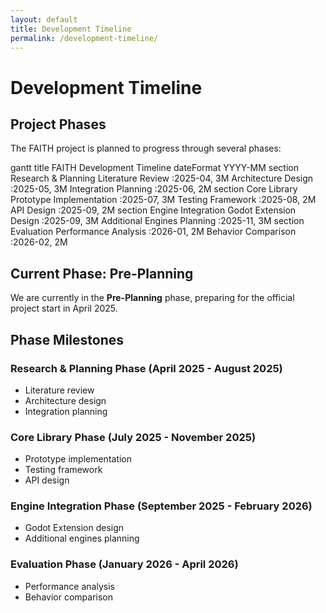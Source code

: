 ```yaml
---
layout: default
title: Development Timeline
permalink: /development-timeline/
---
```


# Development Timeline

## Project Phases

The FAITH project is planned to progress through several phases:

<div class="mermaid">
gantt
    title FAITH Development Timeline
    dateFormat  YYYY-MM
    section Research & Planning
        Literature Review           :2025-04, 3M
        Architecture Design         :2025-05, 3M
        Integration Planning        :2025-06, 2M
    section Core Library
        Prototype Implementation    :2025-07, 3M
        Testing Framework           :2025-08, 2M
        API Design                  :2025-09, 2M
    section Engine Integration
        Godot Extension Design      :2025-09, 3M
        Additional Engines Planning :2025-11, 3M
    section Evaluation
        Performance Analysis        :2026-01, 2M
        Behavior Comparison         :2026-02, 2M
</div>

## Current Phase: Pre-Planning

We are currently in the **Pre-Planning** phase, preparing for the official project start in April 2025.

## Phase Milestones

### Research & Planning Phase (April 2025 - August 2025)

- Literature review
- Architecture design
- Integration planning

### Core Library Phase (July 2025 - November 2025)

- Prototype implementation
- Testing framework
- API design

### Engine Integration Phase (September 2025 - February 2026)

- Godot Extension design
- Additional engines planning

### Evaluation Phase (January 2026 - April 2026)

- Performance analysis
- Behavior comparison
